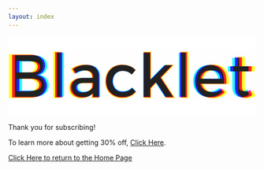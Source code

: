 ```yaml
--- 
layout: index 
---
```


<body class="theme--square" data-reveal-selectors="section:not(.masonry):not(:first-of-type):not(.parallax)">
	<div class="main-container">
		<section class="">
			<div class="container">
				<div class="row">
					<div class="col-sm-8 col-sm-offset-2 text-center">
						<img alt="Logo" class="logo" src="img/Blacklet-logo.png">
						<p class="lead">Thank you for subscribing!</p>
						<p class="lead">To learn more about getting 30% off, <a href="https://buttondown.email/blacklet/archive/1b2ae356-5ed3-4a77-9e03-38d1466de1ae">Click Here</a>.</p>
                        <p class="lead"><a href="https://blacklet.com">Click Here to return to the Home Page</a></p>
					</div>
				</div>
			</div>
		</section>
    </div>
</body>
